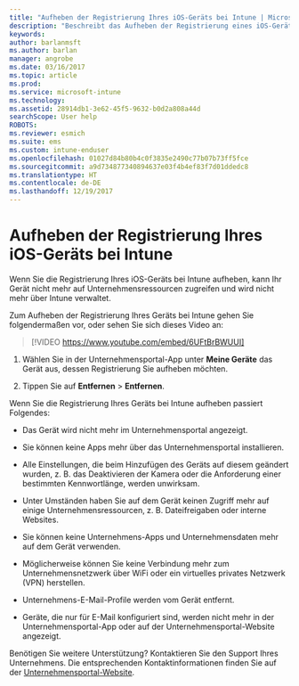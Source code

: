 ```yaml
---
title: "Aufheben der Registrierung Ihres iOS-Geräts bei Intune | Microsoft-Dokumentation"
description: "Beschreibt das Aufheben der Registrierung eines iOS-Geräts bei Intune."
keywords: 
author: barlanmsft
ms.author: barlan
manager: angrobe
ms.date: 03/16/2017
ms.topic: article
ms.prod: 
ms.service: microsoft-intune
ms.technology: 
ms.assetid: 28914db1-3e62-45f5-9632-b0d2a808a44d
searchScope: User help
ROBOTS: 
ms.reviewer: esmich
ms.suite: ems
ms.custom: intune-enduser
ms.openlocfilehash: 01027d84b80b4c0f3835e2490c77b07b73ff5fce
ms.sourcegitcommit: a9d734877340894637e03f4b4ef83f7d01ddedc8
ms.translationtype: HT
ms.contentlocale: de-DE
ms.lasthandoff: 12/19/2017
---
```

# <a name="unenroll-your-ios-device-from-intune"></a>Aufheben der Registrierung Ihres iOS-Geräts bei Intune

Wenn Sie die Registrierung Ihres iOS-Geräts bei Intune aufheben, kann Ihr Gerät nicht mehr auf Unternehmensressourcen zugreifen und wird nicht mehr über Intune verwaltet.

Zum Aufheben der Registrierung Ihres Geräts bei Intune gehen Sie folgendermaßen vor, oder sehen Sie sich dieses Video an:

> [!VIDEO https://www.youtube.com/embed/6UFtBrBWUUI]

1.  Wählen Sie in der Unternehmensportal-App unter **Meine Geräte** das Gerät aus, dessen Registrierung Sie aufheben möchten.

2.  Tippen Sie auf **Entfernen** > **Entfernen**.

Wenn Sie die Registrierung Ihres Geräts bei Intune aufheben passiert Folgendes:

-   Das Gerät wird nicht mehr im Unternehmensportal angezeigt.

-   Sie können keine Apps mehr über das Unternehmensportal installieren.

-   Alle Einstellungen, die beim Hinzufügen des Geräts auf diesem geändert wurden, z. B. das Deaktivieren der Kamera oder die Anforderung einer bestimmten Kennwortlänge, werden unwirksam.

-   Unter Umständen haben Sie auf dem Gerät keinen Zugriff mehr auf einige Unternehmensressourcen, z. B. Dateifreigaben oder interne Websites.

-   Sie können keine Unternehmens-Apps und Unternehmensdaten mehr auf dem Gerät verwenden.

-   Möglicherweise können Sie keine Verbindung mehr zum Unternehmensnetzwerk über WiFi oder ein virtuelles privates Netzwerk (VPN) herstellen.

-   Unternehmens-E-Mail-Profile werden vom Gerät entfernt.

-   Geräte, die nur für E-Mail konfiguriert sind, werden nicht mehr in der Unternehmensportal-App oder auf der Unternehmensportal-Website angezeigt.

Benötigen Sie weitere Unterstützung? Kontaktieren Sie den Support Ihres Unternehmens. Die entsprechenden Kontaktinformationen finden Sie auf der [Unternehmensportal-Website](https://portal.manage.microsoft.com#HelpDeskDialog).
